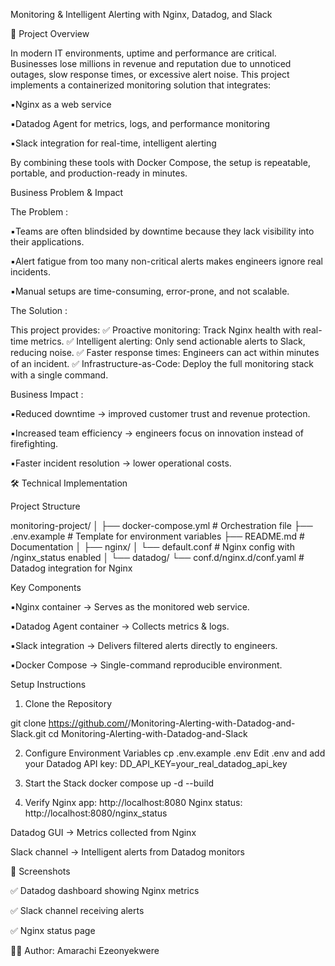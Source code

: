 Monitoring & Intelligent Alerting with Nginx, Datadog, and Slack

📌 Project Overview

In modern IT environments, uptime and performance are critical. Businesses lose millions in revenue and reputation due to unnoticed outages, slow response times, or excessive alert noise.
This project implements a containerized monitoring solution that integrates:

▪️Nginx as a web service

▪️Datadog Agent for metrics, logs, and performance monitoring

▪️Slack integration for real-time, intelligent alerting

By combining these tools with Docker Compose, the setup is repeatable, portable, and production-ready in minutes.

 Business Problem & Impact

The Problem :

▪️Teams are often blindsided by downtime because they lack visibility into their applications.

▪️Alert fatigue from too many non-critical alerts makes engineers ignore real incidents.

▪️Manual setups are time-consuming, error-prone, and not scalable.

The Solution :

This project provides:
✅ Proactive monitoring: Track Nginx health with real-time metrics.
✅ Intelligent alerting: Only send actionable alerts to Slack, reducing noise.
✅ Faster response times: Engineers can act within minutes of an incident.
✅ Infrastructure-as-Code: Deploy the full monitoring stack with a single command.

Business Impact :

▪️Reduced downtime → improved customer trust and revenue protection.

▪️Increased team efficiency → engineers focus on innovation instead of firefighting.

▪️Faster incident resolution → lower operational costs.

🛠 Technical Implementation

Project Structure

monitoring-project/ │ 
├── docker-compose.yml # Orchestration file 
├── .env.example # Template for environment variables 
├── README.md # Documentation 
│ ├── nginx/ 
│ └── default.conf # Nginx config with /nginx_status enabled 
│ └── datadog/ └── conf.d/nginx.d/conf.yaml # Datadog integration for Nginx 

Key Components

▪️Nginx container → Serves as the monitored web service.

▪️Datadog Agent container → Collects metrics & logs.

▪️Slack integration → Delivers filtered alerts directly to engineers.

▪️Docker Compose → Single-command reproducible environment.

 Setup Instructions

1. Clone the Repository

git clone https://github.com/<your-username>/Monitoring-Alerting-with-Datadog-and-Slack.git cd Monitoring-Alerting-with-Datadog-and-Slack
 
2. Configure Environment Variables
cp .env.example .env 
Edit .env and add your Datadog API key:
DD_API_KEY=your_real_datadog_api_key 

3. Start the Stack
docker compose up -d --build 

4. Verify
Nginx app: http://localhost:8080
Nginx status: http://localhost:8080/nginx_status

Datadog GUI → Metrics collected from Nginx

Slack channel → Intelligent alerts from Datadog monitors

📸 Screenshots

✅ Datadog dashboard showing Nginx metrics 

✅ Slack channel receiving alerts

✅ Nginx status page



👨‍💻 Author: Amarachi Ezeonyekwere
